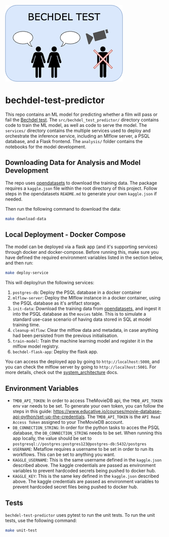 ![Bechdel Test](docs/diagrams/bechdel_test.png)

# bechdel-test-predictor
This repo contains an ML model for predicting whether a film will pass or fail the [Bechdel test](https://en.wikipedia.org/wiki/Bechdel_test). The `src/bechdel_test_predictor/` directory contains code to train the ML model, as well as code to serve the model. The `services/` directory contains the multiple services used to deploy and orchestrate the inference service, including an Mlflow server, a PSQL database, and a Flask frontend. The `analysis/` folder contains the notebooks for the model development.

## Downloading Data for Analysis and Model Development
The repo uses [opendatasets](https://github.com/JovianHQ/opendatasets/tree/master) to download the training data. The package requires a `kaggle.json` file within the root directory of this project. Follow steps in the opendatasets `README.md` to generate your own `kaggle.json` if needed.

Then run the following command to download the data:
```sh
make download-data
```

## Local Deployment - Docker Compose
The model can be deployed via a flask app (and it's supporting services) through docker and docker-compose. Before running this, make sure you have defined the required environment variables listed in the section below, and then run:
```sh
make deploy-service
```

This will deploy/run the following services:
1. `postgres-db`: Deploy the PSQL database in a docker container
2. `mlflow-server`: Deploy the Mlflow instance in a docker container, using the PSQL database as it's artifact storage.
3. `init-data`: Download the training data from [opendatasets](https://github.com/JovianHQ/opendatasets/tree/master), and ingest it into the PSQL database as the `movies` table. This is to simulate a standard use-case scenario of having data stored in SQL at model training time.
4. `cleanup-mlflow`: Clear the mlflow data and metadata, in case anything had been persisted from the previous initialisation.
5. `train-model`: Train the machine learning model and register it in the mlflow model registry.
6. `bechdel-flask-app`: Deploy the flask app.

You can access the deployed app by going to `http://localhost:5000`, and you can check the mlflow server by going to `http://localhost:5001`. For more details, check out the [system_architecture](https://github.com/nedwebster/bechdel-test-predictor/blob/main/docs/system_architecture.md) docs.


## Environment Variables
- `TMDB_API_TOKEN`: In order to access TheMovieDB api, the `TMDB_API_TOKEN` env var needs to be set. To generate your own token, you can follow the steps in this guide: https://www.educative.io/courses/movie-database-api-python/set-up-the-credentials. The `TMDB_API_TOKEN` is the `API Read Access Token` assigned to your TheMovieDB account.
- `DB_CONNECTION_STRING`: In order for the python tasks to acces the PSQL database, the `DB_CONNECTION_STRING` needs to be set. When running this app locally, the value should be set to `postgresql://postgres:postgres123@postgres-db:5432/postgres`
- `USERNAME`: Metaflow requires a username to be set in order to run its workflows. This can be set to anything you want.
- `KAGGLE_USERNAME`: This is the same username defined in the `kaggle.json` described above. The kaggle credentials are passed as environment variables to prevent hardcoded secrets being pushed to docker hub.
- `KAGGLE_KEY`: This is the same key defined in the `kaggle.json` described above. The kaggle credentials are passed as environment variables to prevent hardcoded secret files being pushed to docker hub.

## Tests
`bechdel-test-predictor` uses pytest to run the unit tests. To run the unit tests, use the following command:
```sh
make unit-test
```